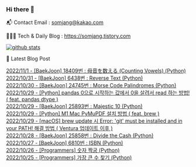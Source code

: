 ### Hi there 👋

📬  Contact Email : somjang@kakao.com

👨🏻‍💻  Tech & Daily Blog : https://somjang.tistory.com

[![github stats](https://github-readme-stats.vercel.app/api?username=SOMJANG&show_icons=true&hide_border=False)](https://somjang.tistory.com)

🤩 Latest Blog Post

[2022/11/1 - [BaekJoon] 18409번 : 母音を数える (Counting Vowels) (Python)](https://somjang.tistory.com/entry/BaekJoon-18409%EB%B2%88-%E6%AF%8D%E9%9F%B3%E3%82%92%E6%95%B0%E3%81%88%E3%82%8B-Counting-Vowels-Python) <br>
[2022/10/31 - [BaekJoon] 6438번 : Reverse Text (Python)](https://somjang.tistory.com/entry/BaekJoon-6438%EB%B2%88-Reverse-Text-Python) <br>
[2022/10/30 - [BaekJoon] 24745번 : Morse Code Palindromes (Python)](https://somjang.tistory.com/entry/BaekJoon-24745%EB%B2%88-Morse-Code-Palindromes-Python) <br>
[2022/10/29 - [Python] pandas 0으로 시작하는 값에서 0을 살려서 read 하는 방법! ( feat. pandas dtype )](https://somjang.tistory.com/entry/Python-pandas-0%EC%9C%BC%EB%A1%9C-%EC%8B%9C%EC%9E%91%ED%95%98%EB%8A%94-%EA%B0%92%EC%97%90%EC%84%9C-0%EC%9D%84-%EC%82%B4%EB%A0%A4%EC%84%9C-read-%ED%95%98%EB%8A%94-%EB%B0%A9%EB%B2%95) <br>
[2022/10/29 - [BaekJoon] 25893번 : Majestic 10 (Python)](https://somjang.tistory.com/entry/BaekJoon-25893%EB%B2%88-Majestic-10-Python) <br>
[2022/10/29 - [Python] M1 Mac PyMuPDF 설치 방법 ( feat. brew )](https://somjang.tistory.com/entry/Python-M1-Mac-PyMuPDF-%EC%84%A4%EC%B9%98-%EB%B0%A9%EB%B2%95-feat-brew) <br>
[2022/10/29 - [macOS] brew update 시 Error: 'git' must be installed and in your PATH! 해결 방법 ( Ventura 업데이트 이후 )](https://somjang.tistory.com/entry/macOS-brew-update-%EC%8B%9C-Error-git-must-be-installed-and-in-your-PATH-%ED%95%B4%EA%B2%B0-%EB%B0%A9%EB%B2%95-Ventura-%EC%97%85%EB%8D%B0%EC%9D%B4%ED%8A%B8-%EC%9D%B4%ED%9B%84) <br>
[2022/10/28 - [BaekJoon] 25858번 : Divide the Cash (Python)](https://somjang.tistory.com/entry/BaekJoon-25858%EB%B2%88-Divide-the-Cash-Python) <br>
[2022/10/27 - [BaekJoon] 6810번 : ISBN (Python)](https://somjang.tistory.com/entry/BaekJoon-6810%EB%B2%88-ISBN-Python) <br>
[2022/10/26 - [Programmers] 숫자 짝궁 (Python)](https://somjang.tistory.com/entry/Programmers-%EC%88%AB%EC%9E%90-%EC%A7%9D%EA%B6%81-Python) <br>
[2022/10/25 - [Programmers] 가장 큰 수 찾기 (Python)](https://somjang.tistory.com/entry/Programmers-%EA%B0%80%EC%9E%A5-%ED%81%B0-%EC%88%98-%EC%B0%BE%EA%B8%B0-Python) <br>
